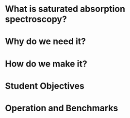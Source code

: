 # What is saturated absorption spectroscopy?

# Why do we need it?

# How do we make it?

# Student Objectives

# Operation and Benchmarks
